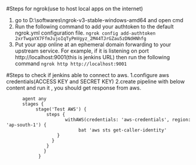 #Steps for ngrok(use to host local apps on the internet)
1. go to D:\softwares\ngrok-v3-stable-windows-amd64 and open cmd
2. Run the following command to add your authtoken to the default ngrok.yml configuration file.
   ```ngrok config add-authtoken 2xrTwqaYX7FfmJujoIqTyPmVgyz_2M44TJrGZau5zDNdHNhfg```
3. Put your app online at an ephemeral domain forwarding to your upstream service. For example, if it is listening on port http://localhost:9001(this is jenkins URL)
   then run the following command ```ngrok http http://localhost:9001```

#Steps to check if jenkins able to connect to aws.
1.configure aws credentials(ACCESS KEY and SECRET KEY)
2.create pipeline with below content and run it , you should get response from aws.
   ```pipeline {
         agent any
         stages {
              stage('Test AWS') {
                  steps {
                         withAWS(credentials: 'aws-credentials', region: 'ap-south-1') {
                              bat 'aws sts get-caller-identity'
                      }
                    }
                  }
                 }
               }
   ```
